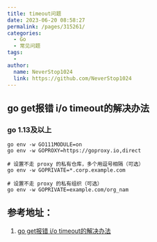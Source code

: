 ```yaml
---
title: timeout问题
date: 2023-06-20 08:58:27
permalink: /pages/315261/
categories:
  - Go
  - 常见问题
tags:
  - 
author: 
  name: NeverStop1024
  link: https://github.com/NeverStop1024
---
```

## go get报错 i/o timeout的解决办法
### go 1.13及以上
```shell
go env -w GO111MODULE=on
go env -w GOPROXY=https://goproxy.io,direct
 
# 设置不走 proxy 的私有仓库，多个用逗号相隔（可选）
go env -w GOPRIVATE=*.corp.example.com
 
# 设置不走 proxy 的私有组织（可选）
go env -w GOPRIVATE=example.com/org_nam
```

## 参考地址：
1. [go get报错 i/o timeout的解决办法](https://blog.csdn.net/asty9000/article/details/107720900)


